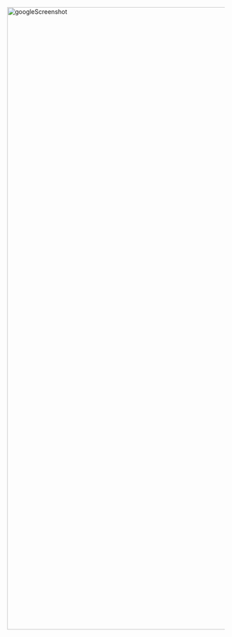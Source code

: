 <img width="1440" alt="googleScreenshot" src="https://user-images.githubusercontent.com/70961793/134762282-a80a0383-3619-4a90-88ae-8b7e2e6d5cfa.png">
